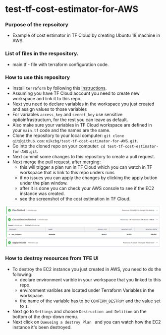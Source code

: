 # test-tf-cost-estimator-for-AWS

### Purpose of the repsoitory
- Example of cost estimator in TF Cloud by creating Ubuntu 18 machine in AWS. 

### List of files in the respository.
- main.tf - file with terraform configuration code.

### How to use this repository
- Install `terraform` by following this [instructions](https://www.terraform.io/intro/getting-started/install.html).
- Assuming you have TF Cloud account you need to create new workspace and link it to this repo.
- Next you need to declare variables in the workspace you just created and assign values to those variables
- For variables `access_key` and `secret_key` use sensitive optioinfrastructurn, for the rest you can leave as default.
- Also make sure your variables in TF Cloud workspace are defined in your `main.tf` code and the names are the same. 
- Clone the repository to your local computer: `git clone git@github.com:nikcbg/test-tf-cost-estimator-for-AWS.git`.
- Go into the cloned repo on your computer: `cd test-tf-cost-estimator-for-AWS.git`.
- Next commit some changes to this repository to create a pull request.
- Next merge the pull request, after merging:
  - this will trigger a plan run in TF Cloud which you can watch in TF workspace that is link to this repo unders runs
  - if no issues you can apply the changes by clicking the apply button under the plan window.
  - after it is done you can check your AWS console to see if the EC2 instance was created.
  - see the screenshot of the cost estimation in TF Cloud.
  
![](tf-cost.png)
  

### How to destroy resources from TFE UI
- To destroy the EC2 instance you just created in AWS, you need to do the following:
   - declare environment varible in your workspace that you linked to this repo.
   - environment varibles are located under Terraform Variables in the workspace.
   - the name of the variable has to be `CONFIRM_DESTROY` and the value set to `1`.
 - Next go to `Settings` and choose `Destruction and Delition` on the bottom of the drop-down menu.
 - Next click on `Queueing a destroy Plan ` and you can watch how the EC2 instance it's been destroyed.
 
